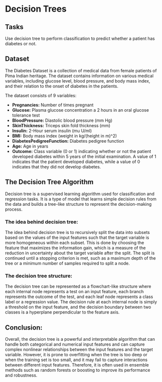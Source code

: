 # Decision Trees

## Tasks

Use decision tree to perform classification to predict whether a patient has diabetes or not.

## Dataset

The Diabetes Dataset is a collection of medical data from female patients of Pima Indian heritage. The dataset contains information on various medical variables, including glucose level, blood pressure, and body mass index, and their relation to the onset of diabetes in the patients.

The dataset consists of 9 variables:

- **Pregnancies:** Number of times pregnant
- **Glucose:** Plasma glucose concentration a 2 hours in an oral glucose tolerance test
- **BloodPressure:** Diastolic blood pressure (mm Hg)
- **SkinThickness:** Triceps skin fold thickness (mm)
- **Insulin:** 2-Hour serum insulin (mu U/ml)
- **BMI:** Body mass index (weight in kg/(height in m)^2)
- **DiabetesPedigreeFunction:** Diabetes pedigree function
- **Age:** Age in years
- **Outcome:** Class variable (0 or 1) indicating whether or not the patient developed diabetes within 5 years of the initial examination. A value of 1 indicates that the patient developed diabetes, while a value of 0 indicates that they did not develop diabetes.

## The Decision Tree Algorithm

Decision tree is a supervised learning algorithm used for classification and regression tasks. It is a type of model that learns simple decision rules from the data and builds a tree-like structure to represent the decision-making process.

### The idea behind decision tree:

The idea behind decision tree is to recursively split the data into subsets based on the values of the input features such that the target variable is more homogeneous within each subset. This is done by choosing the feature that maximizes the information gain, which is a measure of the reduction in uncertainty about the target variable after the split. The split is continued until a stopping criterion is met, such as a maximum depth of the tree or a minimum number of samples required to split a node.

### The decision tree structure:

The decision tree can be represented as a flowchart-like structure where each internal node represents a test on an input feature, each branch represents the outcome of the test, and each leaf node represents a class label or a regression value. The decision rule at each internal node is simply a threshold on the input feature, and the decision boundary between two classes is a hyperplane perpendicular to the feature axis.

## Conclusion:
Overall, the decision tree is a powerful and interpretable algorithm that can handle both categorical and numerical input features and can capture complex nonlinear relationships between the input features and the target variable. However, it is prone to overfitting when the tree is too deep or when the training set is too small, and it may fail to capture interactions between different input features. Therefore, it is often used in ensemble methods such as random forests or boosting to improve its performance and robustness.
